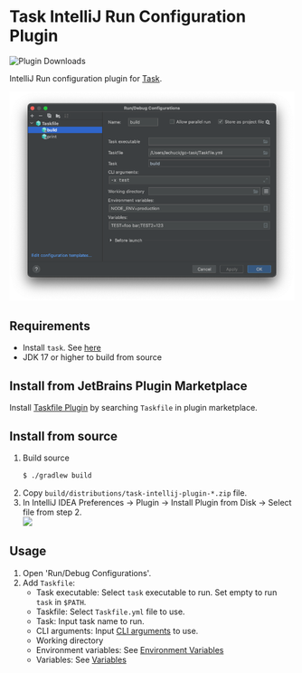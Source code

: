 # Task IntelliJ Run Configuration Plugin

![Plugin Downloads](https://img.shields.io/jetbrains/plugin/d/17058-scala.svg)

IntelliJ Run configuration plugin for [Task](https://taskfile.dev/).

![](docs/screenshot.png)

## Requirements

* Install `task`. See [here](https://taskfile.dev/#/installation)
* JDK 17 or higher to build from source

## Install from JetBrains Plugin Marketplace

Install [Taskfile Plugin](https://plugins.jetbrains.com/plugin/17058-taskfile) by searching `Taskfile` in plugin marketplace.

## Install from source

1. Build source
   ```bash
   $ ./gradlew build
   ```
2. Copy `build/distributions/task-intellij-plugin-*.zip` file.
3. In IntelliJ IDEA Preferences -> Plugin -> Install Plugin from Disk -> Select file from step 2. \
    ![](docs/install_from_disk.png) 

## Usage

1. Open 'Run/Debug Configurations'.
2. Add `Taskfile`:
   * Task executable: Select `task` executable to run. Set empty to run `task` in `$PATH`.
   * Taskfile: Select `Taskfile.yml` file to use.
   * Task: Input task name to run.
   * CLI arguments: Input [CLI arguments](https://taskfile.dev/#/usage?id=forwarding-cli-arguments-to-commands) to use.
   * Working directory
   * Environment variables: See [Environment Variables](https://taskfile.dev/#/usage?id=environment-variables)
   * Variables: See [Variables](https://taskfile.dev/#/usage?id=variables)

